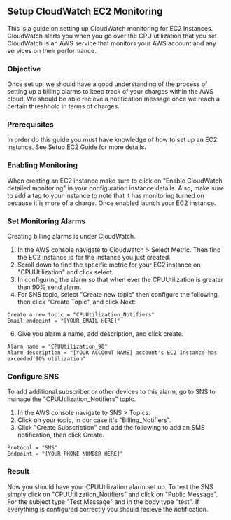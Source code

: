 ## Setup CloudWatch EC2 Monitoring
This is a guide on setting up CloudWatch monitoring for EC2 instances. CloudWatch alerts you when you go over the CPU utilization that you set. CloudWatch is an AWS service that monitors your AWS account and any services on their performance. 

### Objective
Once set up, we should have a good understanding of the process of setting up a billing alarms to keep track of your charges within the AWS cloud. We should be able recieve a notification message once we reach a certain threshhold in terms of charges.

### Prerequisites
In order do this guide you must have knowledge of how to set up an EC2 instance. See Setup EC2 Guide for more details.


### Enabling Monitoring
When creating an EC2 instance make sure to click on "Enable CloudWatch detailed monitoring" in your configuration instance details. Also, make sure to add a tag to your instance to note that it has monitoring turned on because it is more of a charge. Once enabled launch your EC2 instance.

### Set Monitoring Alarms
Creating billing alarms is under CloudWatch.
1. In the AWS console navigate to Cloudwatch > Select Metric. Then find the EC2 instance id for the instance you just created.
2. Scroll down to find the specific metric for your EC2 instance on "CPUUtilization" and click select.
3. In configuring the alarm so that when ever the CPUUtilization is greater than 90% send alarm.
4. For SNS topic, select "Create new topic" then configure the following, then click "Create Topic", and click Next:
```
Create a new topic = "CPUUtilization_Notifiers"
Email endpoint = "[YOUR EMAIL HERE]"
```
6. Give you alarm a name, add description, and click create.
```
Alarm name = "CPUUtilization_90"
Alarm description = "[YOUR ACCOUNT NAME] account's EC2 Instance has exceeded 90% utilization"
```

### Configure SNS
To add additional subscriber or other devices to this alarm, go to SNS to manage the "CPUUtilization_Notifiers" topic.
1. In the AWS console navigate to SNS > Topics.
2. Click on your topic, in our case it's "Billing_Notifiers".
3. Click "Create Subscription" and add the following to add an SMS notification, then click Create.
```
Protocol = "SMS"
Endpoint = "[YOUR PHONE NUMBER HERE]"
```

### Result
Now you should have your CPUUtilization alarm set up. To test the SNS simply click on "CPUUtilization_Notifiers" and click on "Public Message". For the subject type "Test Message" and in the body type "test". If everything is configured correctly you should recieve the notification.